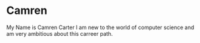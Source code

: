 # Camren
My Name is Camren Carter I am new to the world of computer science and am very ambitious about this carreer path.
